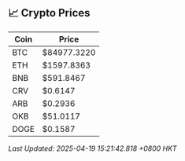 ## 📈 Crypto Prices

| Coin | Price |
| ---- | ----- |
| BTC | $84977.3220 |
| ETH | $1597.8363 |
| BNB | $591.8467 |
| CRV | $0.6147 |
| ARB | $0.2936 |
| OKB | $51.0117 |
| DOGE | $0.1587 |

_Last Updated: 2025-04-19 15:21:42.818 +0800 HKT_